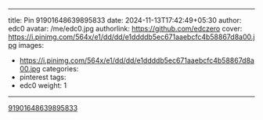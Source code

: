 
---
title: Pin 91901648639895833
date: 2024-11-13T17:42:49+05:30
author: edc0
avatar: /me/edc0.jpg
authorlink: https://github.com/edczero
cover: https://i.pinimg.com/564x/e1/dd/dd/e1ddddb5ec671aaebcfc4b58867d8a00.jpg
images:
   - https://i.pinimg.com/564x/e1/dd/dd/e1ddddb5ec671aaebcfc4b58867d8a00.jpg
categories:
  - pinterest
tags:
  - edc0
weight: 1
---

<!--more-->

[91901648639895833](https://in.pinterest.com/pin/91901648639895833/)

	